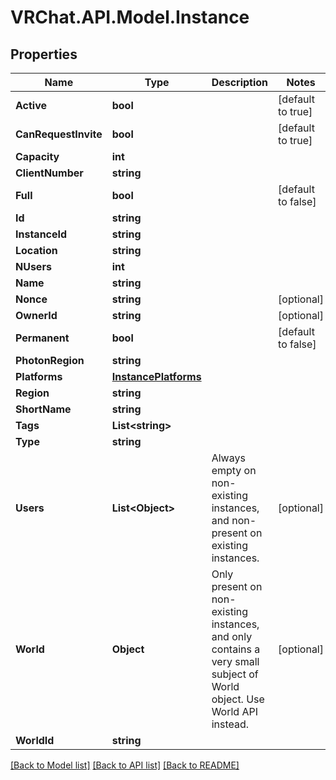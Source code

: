 # VRChat.API.Model.Instance

## Properties

Name | Type | Description | Notes
------------ | ------------- | ------------- | -------------
**Active** | **bool** |  | [default to true]
**CanRequestInvite** | **bool** |  | [default to true]
**Capacity** | **int** |  | 
**ClientNumber** | **string** |  | 
**Full** | **bool** |  | [default to false]
**Id** | **string** |  | 
**InstanceId** | **string** |  | 
**Location** | **string** |  | 
**NUsers** | **int** |  | 
**Name** | **string** |  | 
**Nonce** | **string** |  | [optional] 
**OwnerId** | **string** |  | [optional] 
**Permanent** | **bool** |  | [default to false]
**PhotonRegion** | **string** |  | 
**Platforms** | [**InstancePlatforms**](InstancePlatforms.md) |  | 
**Region** | **string** |  | 
**ShortName** | **string** |  | 
**Tags** | **List&lt;string&gt;** |  | 
**Type** | **string** |  | 
**Users** | **List&lt;Object&gt;** | Always empty on non-existing instances, and non-present on existing instances. | [optional] 
**World** | **Object** | Only present on non-existing instances, and only contains a very small subject of World object. Use World API instead. | [optional] 
**WorldId** | **string** |  | 

[[Back to Model list]](../README.md#documentation-for-models) [[Back to API list]](../README.md#documentation-for-api-endpoints) [[Back to README]](../README.md)

